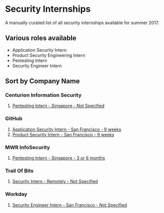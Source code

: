 # Security Internships
A manually curated list of all security internships available for summer 2017.

## Various roles available
- Application Security Intern
- Product Security Engineering Intern
- Pentesting Intern
- Security Engineer Intern

## Sort by Company Name
### Centurion Information Security
1.  [Pentesting Intern - Singapore - Not Specified](http://centurioninfosec.sg/careers)

### GitHub
1.  [Application Security Intern - San Francisco - 9 weeks](https://jobs.lever.co/github/eb49d79f-7022-41d5-afaa-8b4dc8661114)
2.  [Product Security Intern - San Francisco - 9 weeks](https://jobs.lever.co/github/d297d5f0-9eff-4cf5-bb0c-daa41a0d57db)

### MWR InfoSecurity
1. [Pentesting Intern - Singapore - 3 or 6 months](https://careers.mwrinfosecurity.com/Jobs/Advert/454194?FromSearch=False)

### Trail Of Bits
1. [Security Intern - Remotely - Not Specified](https://blog.trailofbits.com/2016/08/09/work-for-us-fall-and-winter-internship-opportunities/)

### Workday
1. [Security Engineer Intern - San Francisco - Not Specified](https://core.infosecconnect.com/amybadydyrIFSC/)


